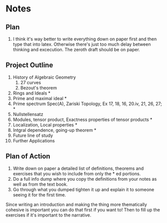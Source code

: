 # Notes

## Plan
1. I think it's way better to write everything down on paper first and then type that into latex. Otherwise there's just too
much delay between thinking and excecution. The zeroth draft should be on paper. 

## Project Outline

1. History of Algebraic Geometry
    1. 27 curves
    2. Bezout's theorem
2. Rings and Ideals *
3. Prime and maximal ideal *
4. Prime spectrum Spec(A), Zariski Topology, Ex 17, 18, 16, 20.iv, 21, 26, 27; *
5. Nullstellensatz
6. Modules, tensor product, Exactness properties of tensor products *
7. Localization, Local properties *
8. Intgral dependence, going-up theorem * 
10. Future line of study
11. Further Applications

## Plan of Action
1. Write down on paper a detailed list of definitions, theorems and exercises that you wish to include from only the * ed portions.
2. Do a full info dump where you copy the definitions from your notes as well as from the text book.
3. Go through what you dumped tighten it up and explain it to someone seeing it for the first time. 

Since writing an introduction and making the thing more thematically cohesive is important you can do that first if you want to! Then to fill up the exercises if it's important to the narrative. 
